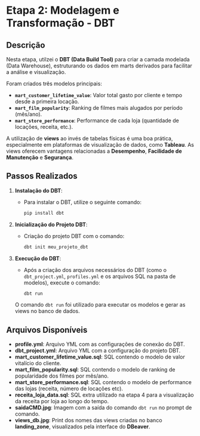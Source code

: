 # Etapa 2: Modelagem e Transformação - DBT

## Descrição

Nesta etapa, utilzei o **DBT (Data Build Tool)** para criar a camada modelada (Data Warehouse), estruturando os dados em marts derivados para facilitar a análise e visualização.

Foram criados três modelos principais:
- **`mart_customer_lifetime_value`**: Valor total gasto por cliente e tempo desde a primeira locação.
- **`mart_film_popularity`**: Ranking de filmes mais alugados por período (mês/ano).
- **`mart_store_performance`**: Performance de cada loja (quantidade de locações, receita, etc.).

A utilização de **views** ao invés de tabelas físicas é uma boa prática, especialmente em plataformas de visualização de dados, como **Tableau**. As views oferecem vantagens relacionadas a **Desempenho**, **Facilidade de Manutenção** e **Segurança**.

## Passos Realizados

1. **Instalação do DBT**:
   - Para instalar o DBT, utilize o seguinte comando:
     ```bash
     pip install dbt
     ```

2. **Inicialização do Projeto DBT**:
   - Criação do projeto DBT com o comando:
     ```bash
     dbt init meu_projeto_dbt
     ```

3. **Execução do DBT**:
   - Após a criação dos arquivos necessários do DBT (como o `dbt_project.yml`, `profiles.yml` e os arquivos SQL na pasta de modelos), execute o comando:
     ```bash
     dbt run
     ```

   O comando `dbt run` foi utilizado para executar os modelos e gerar as views no banco de dados.

## Arquivos Disponíveis

- **profile.yml**: Arquivo YML com as configurações de conexão do DBT.
- **dbt_project.yml**: Arquivo YML com a configuração do projeto DBT.
- **mart_customer_lifetime_value.sql**: SQL contendo o modelo de valor vitalício do cliente.
- **mart_film_popularity.sql**: SQL contendo o modelo de ranking de popularidade dos filmes por mês/ano.
- **mart_store_performance.sql**: SQL contendo o modelo de performance das lojas (receita, número de locações etc).
- **receita_loja_data.sql**: SQL extra utilizado na etapa 4 para a visualização da receita por loja ao longo do tempo.
- **saidaCMD.jpg**: Imagem com a saída do comando `dbt run` no prompt de comando.
- **views_db.jpg**: Print dos nomes das views criadas no banco **landing_zone**, visualizados pela interface do **DBeaver**.

